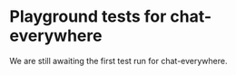 # Playground tests for chat-everywhere
We are still awaiting the first test run for chat-everywhere.
